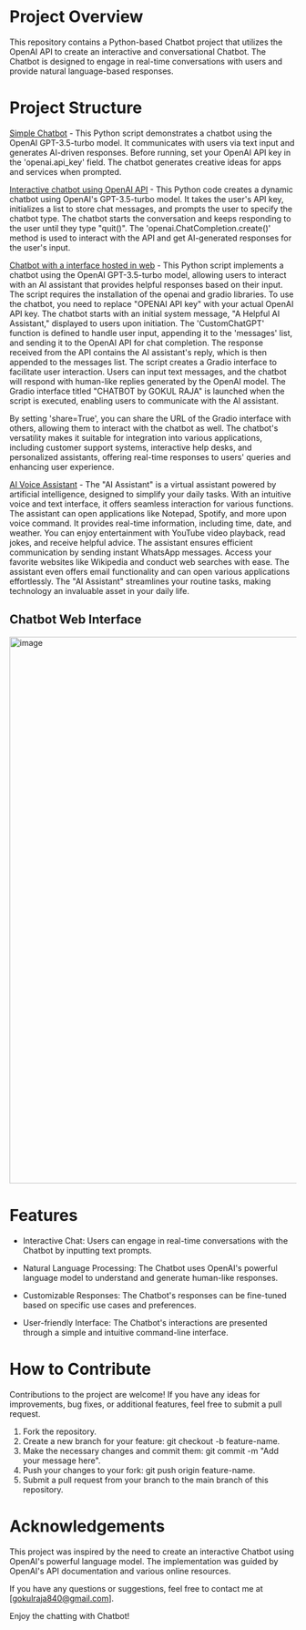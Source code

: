 
# Project Overview

This repository contains a Python-based Chatbot project that utilizes the OpenAI API to create an interactive and conversational Chatbot. The Chatbot is designed to engage in real-time conversations with users and provide natural language-based responses.




# Project Structure

[Simple Chatbot](https://github.com/Gokul-Raja84/CHATBOT/blob/main/Simple%20Chatbot.py) - This Python script demonstrates a chatbot using the OpenAI GPT-3.5-turbo model. It communicates with users via text input and generates AI-driven responses. Before running, set your OpenAI API key in the 'openai.api_key' field. The chatbot generates creative ideas for apps and services when prompted.

[Interactive chatbot using OpenAI API](https://github.com/Gokul-Raja84/CHATBOT/blob/main/Interactive%20chatbot%20using%20OpenAI%20API.py) - This Python code creates a dynamic chatbot using OpenAI's GPT-3.5-turbo model. It takes the user's API key, initializes a list to store chat messages, and prompts the user to specify the chatbot type. The chatbot starts the conversation and keeps responding to the user until they type "quit()". The 'openai.ChatCompletion.create()' method is used to interact with the API and get AI-generated responses for the user's input.

[Chatbot with a interface hosted in web](https://github.com/Gokul-Raja84/CHATBOT/blob/main/Chatbot%20as%20Website.py) - This Python script implements a chatbot using the OpenAI GPT-3.5-turbo model, allowing users to interact with an AI assistant that provides helpful responses based on their input. The script requires the installation of the openai and gradio libraries. To use the chatbot, you need to replace "OPENAI API key" with your actual OpenAI API key. The chatbot starts with an initial system message, "A Helpful AI Assistant," displayed to users upon initiation. The 'CustomChatGPT' function is defined to handle user input, appending it to the 'messages' list, and sending it to the OpenAI API for chat completion. The response received from the API contains the AI assistant's reply, which is then appended to the messages list. The script creates a Gradio interface to facilitate user interaction. Users can input text messages, and the chatbot will respond with human-like replies generated by the OpenAI model. The Gradio interface titled "CHATBOT by GOKUL RAJA" is launched when the script is executed, enabling users to communicate with the AI assistant.

By setting 'share=True', you can share the URL of the Gradio interface with others, allowing them to interact with the chatbot as well. The chatbot's versatility makes it suitable for integration into various applications, including customer support systems, interactive help desks, and personalized assistants, offering real-time responses to users' queries and enhancing user experience.

[AI Voice Assistant](https://github.com/Gokul-Raja84/CHATBOT/blob/main/AI%20Assistant.py) - The "AI Assistant" is a virtual assistant powered by artificial intelligence, designed to simplify your daily tasks. With an intuitive voice and text interface, it offers seamless interaction for various functions. The assistant can open applications like Notepad, Spotify, and more upon voice command. It provides real-time information, including time, date, and weather. You can enjoy entertainment with YouTube video playback, read jokes, and receive helpful advice. The assistant ensures efficient communication by sending instant WhatsApp messages. Access your favorite websites like Wikipedia and conduct web searches with ease. The assistant even offers email functionality and can open various applications effortlessly. The "AI Assistant" streamlines your routine tasks, making technology an invaluable asset in your daily life.

## Chatbot Web Interface

<img width="960" alt="image" src="https://github.com/Gokul-Raja84/CHATBOT/assets/106546785/96688105-b978-40d8-8d8d-79d7b087ac8f">


# Features

* Interactive Chat: Users can engage in real-time conversations with the Chatbot by inputting text prompts.
  
* Natural Language Processing: The Chatbot uses OpenAI's powerful language model to understand and generate human-like responses.

* Customizable Responses: The Chatbot's responses can be fine-tuned based on specific use cases and preferences.

* User-friendly Interface: The Chatbot's interactions are presented through a simple and intuitive command-line interface.

# How to Contribute

Contributions to the project are welcome! If you have any ideas for improvements, bug fixes, or additional features, feel free to submit a pull request.

1. Fork the repository.
2. Create a new branch for your feature: git checkout -b feature-name.
3. Make the necessary changes and commit them: git commit -m "Add your message here".
4. Push your changes to your fork: git push origin feature-name.
5. Submit a pull request from your branch to the main branch of this repository.

# Acknowledgements

This project was inspired by the need to create an interactive Chatbot using OpenAI's powerful language model. The implementation was guided by OpenAI's API documentation and various online resources.




If you have any questions or suggestions, feel free to contact me at [gokulraja840@gmail.com].

Enjoy the chatting with Chatbot!


